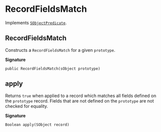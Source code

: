 # RecordFieldsMatch

Implements [`SObjectPredicate`](SObjectPredicate).

## RecordFieldsMatch

Constructs a `RecordFieldsMatch` for a given `prototype`.

**Signature**
```apex
public RecordFieldsMatch(sObject prototype)
```

## apply

Returns `true` when applied to a record which matches all fields defined on the `prototype` record. Fields that are not defined on the `prototype` are not checked for equality.

**Signature**

```apex
Boolean apply(SObject record)
```